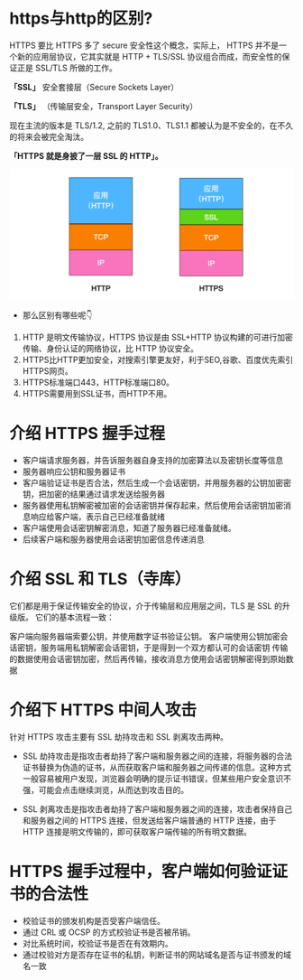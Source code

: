 # https与http的区别?

HTTPS 要比 HTTPS 多了 secure 安全性这个概念，实际上， HTTPS 并不是一个新的应用层协议，它其实就是 HTTP + TLS/SSL 协议组合而成，而安全性的保证正是 SSL/TLS 所做的工作。

**「SSL」**
安全套接层（Secure Sockets Layer）


**「TLS」**
（传输层安全，Transport Layer Security）

现在主流的版本是 TLS/1.2, 之前的 TLS1.0、TLS1.1 都被认为是不安全的，在不久的将来会被完全淘汰。

**「HTTPS 就是身披了一层 SSL 的 HTTP」。**

![](../static/https1.png)

- 那么区别有哪些呢👇
 1. HTTP 是明文传输协议，HTTPS 协议是由 SSL+HTTP 协议构建的可进行加密传输、身份认证的网络协议，比 HTTP 协议安全。
 2. HTTPS比HTTP更加安全，对搜索引擎更友好，利于SEO,谷歌、百度优先索引HTTPS网页。
 3. HTTPS标准端口443，HTTP标准端口80。
 4. HTTPS需要用到SSL证书，而HTTP不用。


# 介绍 HTTPS 握手过程

- 客户端请求服务器，并告诉服务器自身支持的加密算法以及密钥长度等信息
- 服务器响应公钥和服务器证书
- 客户端验证证书是否合法，然后生成一个会话密钥，并用服务器的公钥加密密钥，把加密的结果通过请求发送给服务器
- 服务器使用私钥解密被加密的会话密钥并保存起来，然后使用会话密钥加密消息响应给客户端，表示自己已经准备就绪
- 客户端使用会话密钥解密消息，知道了服务器已经准备就绪。
- 后续客户端和服务器使用会话密钥加密信息传递消息

# 介绍 SSL 和 TLS（寺库）

它们都是用于保证传输安全的协议，介于传输层和应用层之间，TLS 是 SSL 的升级版。
它们的基本流程一致：

客户端向服务器端索要公钥，并使用数字证书验证公钥。
客户端使用公钥加密会话密钥，服务端用私钥解密会话密钥，于是得到一个双方都认可的会话密钥
传输的数据使用会话密钥加密，然后再传输，接收消息方使用会话密钥解密得到原始数据

# 介绍下 HTTPS 中间人攻击

针对 HTTPS 攻击主要有 SSL 劫持攻击和 SSL 剥离攻击两种。

- SSL 劫持攻击是指攻击者劫持了客户端和服务器之间的连接，将服务器的合法证书替换为伪造的证书，从而获取客户端和服务器之间传递的信息。这种方式一般容易被用户发现，浏览器会明确的提示证书错误，但某些用户安全意识不强，可能会点击继续浏览，从而达到攻击目的。

- SSL 剥离攻击是指攻击者劫持了客户端和服务器之间的连接，攻击者保持自己和服务器之间的 HTTPS 连接，但发送给客户端普通的 HTTP 连接，由于 HTTP 连接是明文传输的，即可获取客户端传输的所有明文数据。

# HTTPS 握手过程中，客户端如何验证证书的合法性

- 校验证书的颁发机构是否受客户端信任。
- 通过 CRL 或 OCSP 的方式校验证书是否被吊销。
- 对比系统时间，校验证书是否在有效期内。
- 通过校验对方是否存在证书的私钥，判断证书的网站域名是否与证书颁发的域名一致
